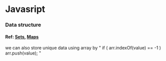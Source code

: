 # Javasript 
### Data structure  
#### Ref: [Sets](https://www.w3schools.com/js/js_object_sets.asp), [Maps](https://www.w3schools.com/js/js_object_maps.asp)  
we can also store unique data using array by "  if ( arr.indexOf(value) == -1 ) arr.push(value);  "
